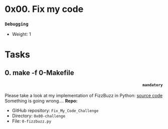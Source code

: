 # 0x00. Fix my code
### `Debugging`

-   Weight: 1


# Tasks

## 0\. make -f 0-Makefile
#### <p align="right">`mandatory`</p>
Please take a look at my implementation of FizzBuzz in Python: [source code](https://github.com/alx-tools/0x00-Fix_My_Code_Challenge/blob/master/0-fizzbuzz.py)
Something is going wrong….
**Repo:**

-   GitHub repository: `Fix_My_Code_Challenge`
-   Directory: `0x00-challenge`
-   File: `0-fizzbuzz.py`
